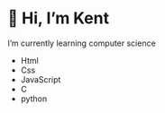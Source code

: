 <h1>👋 Hi, I’m Kent </h1>
<p>I’m currently learning computer science</p>
<ul>
  <li>Html</li>
  <li>Css</li>
  <li>JavaScript</li>
  <li>C</li>
  <li>python</li>
</ul>
